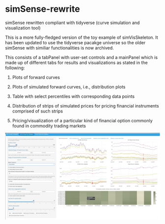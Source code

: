 # simSense-rewrite
simSense rewritten compliant with tidyverse (curve simulation and visualization tool)

This is a more fully-fledged version of the toy example of simVisSkeleton. It has been updated to use the tidyverse pacakge universe so the older simSense with similiar functionalities is now archived.

This consists of a tabPanel with user-set controls and a mainPanel which is made up of different tabs for results and visualizations as stated in the following:

1. Plots of forward curves

2. Plots of simulated forward curves, i.e., distribution plots

3. Table with select percentiles with corresponding data points

4. Distribution of strips of simulated prices for pricing financial instruments comprised of such strips

5. Pricing/visualization of a particular kind of financial option commonly found in commodity trading markets

![Alt text](/screenshot_price_sim_vis.jpg?raw=true)
